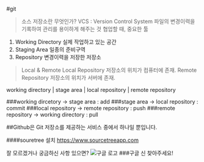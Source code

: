 #git
> 소스 저장소란 무엇인가?
> VCS : Version Control System
> 파일의 변경이력을 기록하여 관리를 용이하게 해주는 것
> 협업할 때, 중요한 툴

1. Working Directory
실제 작업하고 있는 공간
2. Staging Area
일종의 준비구역
3. Repository
변경이력을 저장한 저장소
> Local & Remote
Local Repository
저장소의 위치가 컴퓨터에 존재.
Remote Repository
저장소의 위치가 서버에 존재.

working directory | stage area | local repository | remote repository

###working dircetory -> stage area : add
###stage area -> local repository : commit
###local repository -> remote repository : push
###remote repository -> working directory : pull

##Github은 Git 저장소를 제공하는 서비스 중에서 하나일 뿐입니다.

####souretree 설치
<https://www.sourcetreeapp.com>

잘 모르겠거나 궁금하신 사항 있으면?
![구글 로고](http://www.google.co.kr/images/srpr/logo11w.png)
###구글 신 찾아주세요!
